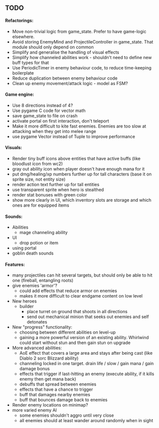 ## TODO

#### Refactorings:
* Move non-trivial logic from game_state. Prefer to have game-logic elsewhere.
* Avoid storing EnemyMind and ProjectileController in game_state. That module should only depend on common
* Simplify and generalise the handling of visual effects
* Simplify how channeled abilities work - shouldn't need to define new buff types for that
* Use PeriodicTimer in enemy behaviour code, to reduce time-keeping boilerplate
* Reduce duplication between enemy behaviour code
* Clean up enemy movement/attack logic - model as FSM?

#### Game engine:
* Use 8 directions instead of 4?
* Use pygame C code for vector math
* save game_state to file on crash
* activate portal on first interaction, don't teleport
* Make it more difficult to kite fast enemies. Enemies are too slow at attacking when they get into melee range
* use pygame Vector instead of Tuple to improve performance

#### Visuals:
* Render tiny buff icons above entities that have active buffs (like bloodlust icon from wc2)
* gray out ability icon when player doesn't have enough mana for it
* put dmg/healing/xp numbers further up for tall characters (base it on sprite size, not entity size)
* render action text further up for tall entities
* use transparent sprite when hero is stealthed
* render stat bonuses with green color
* show more clearly in UI, which inventory slots are storage and which ones are for equipped items

#### Sounds:
* Abilities
    * mage channeling ability
* UI
    * drop potion or item
* using portal
* goblin death sounds

#### Features:
* many projectiles can hit several targets, but should only be able to hit one (fireball, entangling roots)
* give enemies 'armor'?
    * could add effects that reduce armor on enemies
    * makes it more difficult to clear endgame content on low level
* New heroes
    * builder
        * place turret on ground that shoots in all directions
        * send out mechanical minion that seeks out enemies and self detonates
* New "progress" functionality:
    * choosing between different abilities on level-up
    * gaining a more powerful version of an existing ability. Whirlwind could start without stun and then gain stun on upgrade
* More advanced abilities:
    * AoE effect that covers a large area and stays after being cast (like Diablo 2 sorc Blizzard ability)
    * channeling locked in one target. drain life / slow / gain mana / gain damage bonus
    * effects that trigger if last-hitting an enemy (execute ability, if it kills enemy then get mana back)
    * debuffs that spread between enemies
    * effects that have a chance to trigger
    * buff that damages nearby enemies
    * buff that bounces damage back to enemies
* Render enemy locations on minimap?
* more varied enemy AI
    * some enemies shouldn't aggro until very close
    * all enemies should at least wander around randomly when in sight